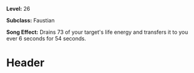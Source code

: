 <!-- TITLE: Vampiric Curse -->
<!-- SUBTITLE:  -->

**Level:** 26

**Subclass:** Faustian

**Song Effect:** Drains 73 of your target's life energy and transfers it to you ever 6 seconds for 54 seconds.

# Header